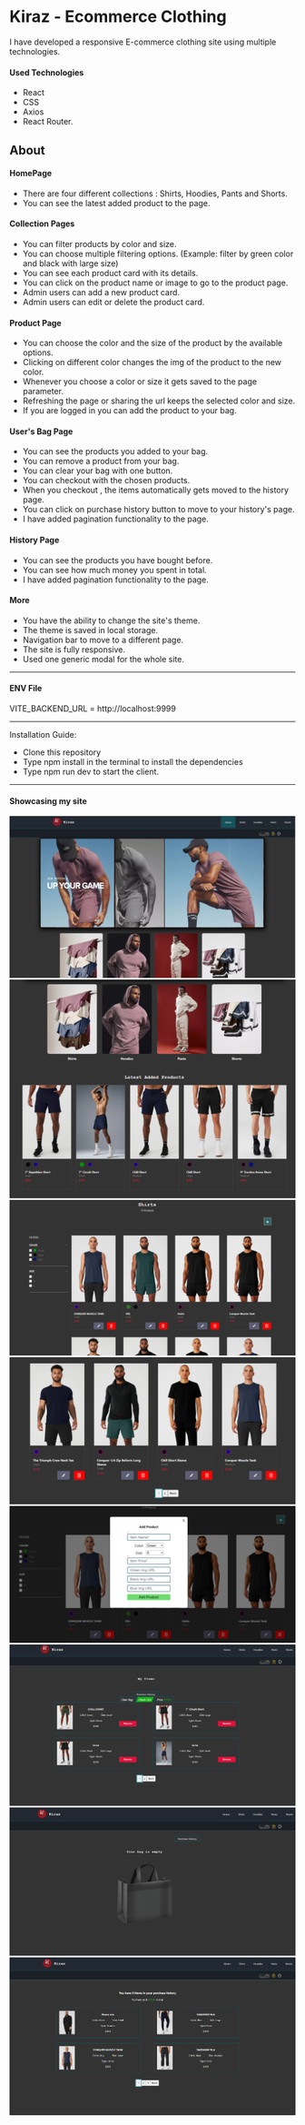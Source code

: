 # Kiraz - Ecommerce Clothing

I have developed a responsive E-commerce clothing site using multiple technologies.

#### Used Technologies

- React
- CSS
- Axios
- React Router.

## About

#### HomePage

- There are four different collections : Shirts, Hoodies, Pants and Shorts.
- You can see the latest added product to the page.

#### Collection Pages

- You can filter products by color and size.
- You can choose multiple filtering options. (Example: filter by green color and black with large size)
- You can see each product card with its details.
- You can click on the product name or image to go to the product page.
- Admin users can add a new product card.
- Admin users can edit or delete the product card.

#### Product Page

- You can choose the color and the size of the product by the available options.
- Clicking on different color changes the img of the product to the new color.
- Whenever you choose a color or size it gets saved to the page parameter.
- Refreshing the page or sharing the url keeps the selected color and size.
- If you are logged in you can add the product to your bag.

#### User's Bag Page

- You can see the products you added to your bag.
- You can remove a product from your bag.
- You can clear your bag with one button.
- You can checkout with the chosen products.
- When you checkout , the items automatically gets moved to the history page.
- You can click on purchase history button to move to your history's page.
- I have added pagination functionality to the page.

#### History Page

- You can see the products you have bought before.
- You can see how much money you spent in total.
- I have added pagination functionality to the page.

#### More

- You have the ability to change the site's theme.
- The theme is saved in local storage.
- Navigation bar to move to a different page.
- The site is fully responsive.
- Used one generic modal for the whole site.

---

#### ENV File

VITE_BACKEND_URL = http://localhost:9999

---

Installation Guide:

- Clone this repository
- Type npm install in the terminal to install the dependencies
- Type npm run dev to start the client.

---

#### Showcasing my site

![home-1](./src/assets/showcase/home-1.png)
![home-2](./src/assets/showcase/home-two.png)
![collection-1](./src/assets/showcase/collection-1.png)
![collection-2](./src/assets/showcase/collection-2.png)
![add-and-edit-modal](./src/assets/showcase/add-edit-modal.png)
![bag](./src/assets/showcase/bag.png)
![empty-bag](./src/assets/showcase/empty-bag.png)
![history-page](./src/assets/showcase/history.png)
